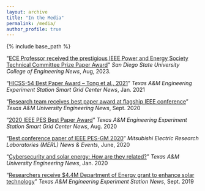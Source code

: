 ```yaml
---
layout: archive
title: "In the Media"
permalink: /media/
author_profile: true
---
```



{% include base_path %}

"[ECE Professor received the prestigious IEEE Power and Energy Society Technical Committee Prize Paper Award](https://www.engineering.sdsu.edu/news/2023/ece-professor-ieee-power-and-energy-society-2023)" *San Diego State University College of Engineering News*, Aug, 2023.

“[HICSS-54 Best Paper Award – Tong et al., 2021](https://smartgridcenter.tamu.edu/index.php/2021/01/13/hicss-54-best-paper-award-tong-et-al-2021/)”
*Texas A&M Engineering Experiment Station Smart Grid Center News*, Jan. 2021 

“[Research team receives best paper award at flagship IEEE conference](https://engineering.tamu.edu/news/2020/09/research-team-receives-best-paper-award-at-flagship-conference.html)”
*Texas A&M University Engineering News*, Sept. 2020

“[2020 IEEE PES Best Paper Award](https://smartgridcenter.tamu.edu/index.php/2020/08/31/2020-best-paper-award/)”
*Texas A&M Engineering Experiment Station Smart Grid Center News*, Aug. 2020

“[Best conference paper of IEEE PES-GM 2020](https://www.merl.com/news/award-20200618-1319)”
*Mitsubishi Electric Research Laboratories (MERL) News & Events*, June, 2020

“[Cybersecurity and solar energy: How are they related?](https://engineering.tamu.edu/news/2020/01/cybersecurity-and-solar-energy-how-are-they-related.html)”
*Texas A&M University Engineering News*, Jan. 2020

“[Researchers receive $4.4M Department of Energy grant to enhance solar technology](https://tees.tamu.edu/news/2019/11/researchers-receive-44m-department-of-energy-grant-to-enhance-solar-technology.html)”
*Texas A&M Engineering Experiment Station News*, Sept. 2019
